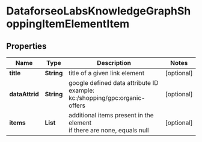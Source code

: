 # DataforseoLabsKnowledgeGraphShoppingItemElementItem


## Properties

| Name | Type | Description | Notes |
|------------ | ------------- | ------------- | -------------|
**title** | **String** | title of a given link element |[optional]|
**dataAttrid** | **String** | google defined data attribute ID<br>example:<br>kc:/shopping/gpc:organic-offers |[optional]|
**items** | **List<KnowledgeGraphShoppingElement>** | additional items present in the element<br>if there are none, equals null |[optional]|